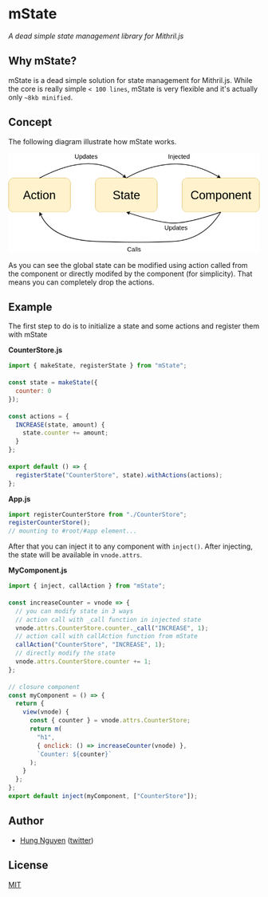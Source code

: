 # mState

_A dead simple state management library for Mithril.js_

## Why mState?

mState is a dead simple solution for state management for Mithril.js. While the core is really simple `< 100 lines`, mState is very flexible and it's actually only `~8kb minified`.

## Concept

The following diagram illustrate how mState works.

![](https://raw.githubusercontent.com/ZeroX-DG/mState/master/assets/mState.png)

As you can see the global state can be modified using action called from the component or directly modifed by the component (for simplicity). That means you can completely drop the actions.

## Example

The first step to do is to initialize a state and some actions and register them with mState

**CounterStore.js**

```js
import { makeState, registerState } from "mState";

const state = makeState({
  counter: 0
});

const actions = {
  INCREASE(state, amount) {
    state.counter += amount;
  }
};

export default () => {
  registerState("CounterStore", state).withActions(actions);
};
```

**App.js**

```js
import registerCounterStore from "./CounterStore";
registerCounterStore();
// mounting to #root/#app element...
```

After that you can inject it to any component with `inject()`. After injecting, the state will be available in `vnode.attrs`.

**MyComponent.js**

```js
import { inject, callAction } from "mState";

const increaseCounter = vnode => {
  // you can modify state in 3 ways
  // action call with _call function in injected state
  vnode.attrs.CounterStore.counter._call("INCREASE", 1);
  // action call with callAction function from mState
  callAction("CounterStore", "INCREASE", 1);
  // directly modify the state
  vnode.attrs.CounterStore.counter += 1;
};

// closure component
const myComponent = () => {
  return {
    view(vnode) {
      const { counter } = vnode.attrs.CounterStore;
      return m(
        "h1",
        { onclick: () => increaseCounter(vnode) },
        `Counter: ${counter}`
      );
    }
  };
};
export default inject(myComponent, ["CounterStore"]);
```

## Author

- [Hung Nguyen](https://github.com/ZeroX-DG) ([twitter](https://twitter.com/ZeroX_Hung))

## License

[MIT](LICENSE.md)
